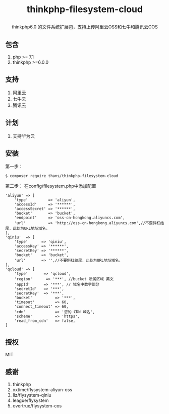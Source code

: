 
<h1><p align="center">thinkphp-filesystem-cloud</p></h1>
<p align="center"> thinkphp6.0 的文件系统扩展包，支持上传阿里云OSS和七牛和腾讯云COS</p>

## 包含

1. php >= 7.1
2. thinkphp >=6.0.0

## 支持

1. 阿里云
2. 七牛云
3. 腾讯云

## 计划
1. 支持华为云

## 安装
第一步：
```shell
$ composer require thans/thinkphp-filesystem-cloud
```
第二步：
在config/filesystem.php中添加配置

```
'aliyun' => [
    'type'         => 'aliyun',
    'accessId'     => '******',
    'accessSecret' => '******',
    'bucket'       => 'bucket',
    'endpoint'     => 'oss-cn-hongkong.aliyuncs.com',
    'url'          => 'http://oss-cn-hongkong.aliyuncs.com',//不要斜杠结尾，此处为URL地址域名。
],
'qiniu'  => [
    'type'      => 'qiniu',
    'accessKey' => '******',
    'secretKey' => '******',
    'bucket'    => 'bucket',
    'url'       => '',//不要斜杠结尾，此处为URL地址域名。
],
'qcloud' => [
    'type'       => 'qcloud',
    'region'      => '***', //bucket 所属区域 英文
    'appId'      => '***', // 域名中数字部分
    'secretId'   => '***',
    'secretKey'  => '***',
    'bucket'          => '***',
    'timeout'         => 60,
    'connect_timeout' => 60,
    'cdn'             => '您的 CDN 域名',
    'scheme'          => 'https',
    'read_from_cdn'   => false,
]
```
## 授权

MIT

## 感谢
1. thinkphp
2. xxtime/flysystem-aliyun-oss
3. liz/flysystem-qiniu
4. league/flysystem
5. overtrue/flysystem-cos

